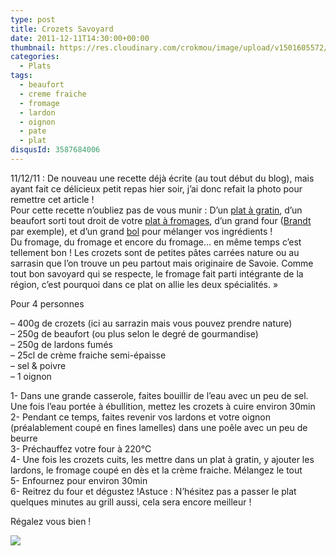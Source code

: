 ```yaml
---
type: post
title: Crozets Savoyard
date: 2011-12-11T14:30:00+00:00
thumbnail: https://res.cloudinary.com/crokmou/image/upload/v1501605572/20111211_crozet_savoyard_1-73x110_iiu3ph.jpg
categories: 
  - Plats
tags: 
  - beaufort
  - creme fraiche
  - fromage
  - lardon
  - oignon
  - pate
  - plat
disqusId: 3587684006
---
```


11/12/11 : De nouveau une recette déjà écrite (au tout début du blog), mais ayant fait ce délicieux petit repas hier soir, j’ai donc refait la photo pour remettre cet article !  
Pour cette recette n’oubliez pas de vous munir : D’un [plat à gratin](http://www.rueducommerce.fr/m/pl/malid:12468604), d’un beaufort sorti tout droit de votre [plat à fromages](http://www.rueducommerce.fr/m/pl/malid:4820387), d’un grand four ([Brandt](http://www.rueducommerce.fr/m/pl/malid:83961) par exemple), et d’un grand [bol](http://www.rueducommerce.fr/m/pl/malid:4769881) pour mélanger vos ingrédients !  
Du fromage, du fromage et encore du fromage… en même temps c’est tellement bon ! Les crozets sont de petites pâtes carrées nature ou au sarrasin que l’on trouve un peu partout mais originaire de Savoie. Comme tout bon savoyard qui se respecte, le fromage fait parti intégrante de la région, c’est pourquoi dans ce plat on allie les deux spécialités. »



Pour 4 personnes

– 400g de crozets (ici au sarrazin mais vous pouvez prendre nature)  
– 250g de beaufort (ou plus selon le degré de gourmandise)  
– 250g de lardons fumés  
– 25cl de crème fraiche semi-épaisse  
– sel & poivre  
– 1 oignon

1- Dans une grande casserole, faites bouillir de l’eau avec un peu de sel. Une fois l’eau portée à ébullition, mettez les crozets à cuire environ 30min  
2- Pendant ce temps, faites revenir vos lardons et votre oignon (préalablement coupé en fines lamelles) dans une poêle avec un peu de beurre  
3- Préchauffez votre four à 220°C  
4- Une fois les crozets cuits, les mettre dans un plat à gratin, y ajouter les lardons, le fromage coupé en dès et la crème fraiche. Mélangez le tout  
5- Enfournez pour environ 30min  
6- Reitrez du four et dégustez !Astuce : N’hésitez pas a passer le plat quelques minutes au grill aussi, cela sera encore meilleur !





Régalez vous bien !

[![](http://4.bp.blogspot.com/-2bLosyMFac4/TxhFg0sR2dI/AAAAAAAABec/Mzg1OnlXUmM/s1600/Signature+copie.jpg)](http://4.bp.blogspot.com/-2bLosyMFac4/TxhFg0sR2dI/AAAAAAAABec/Mzg1OnlXUmM/s1600/Signature+copie.jpg)


